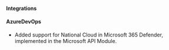 #### Integrations

#### AzureDevOps

- Added support for National Cloud in Microsoft 365 Defender, implemented in the Microsoft API Module.